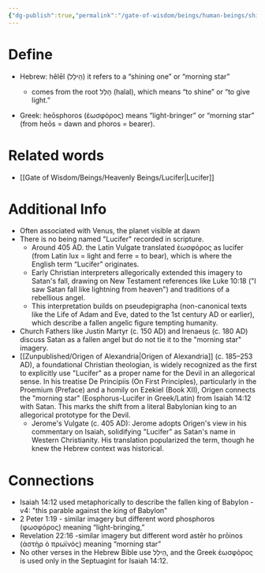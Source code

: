 ```yaml
---
{"dg-publish":true,"permalink":"/gate-of-wisdom/beings/human-beings/shining-one/","tags":["#GateWisdom","Being","HumanBeing"]}
---
```


# Define
- Hebrew: hêlēl (הֵילֵל) it refers to a “shining one” or “morning star”
	- comes from the root הָלַל (halal), which means “to shine” or “to give light.”

- Greek: heōsphoros (ἑωσφόρος) means “light-bringer” or “morning star” (from heōs = dawn and phoros = bearer).

# Related words
- [[Gate of Wisdom/Beings/Heavenly Beings/Lucifer\|Lucifer]]

# Additional Info
- Often associated with Venus, the planet visible at dawn
- There is no being named "Lucifer" recorded in scripture. 
	- Around 405 AD. the Latin Vulgate translated ἑωσφόρος as lucifer (from Latin lux = light and ferre = to bear), which is where the English term “Lucifer” originates.
	- Early Christian interpreters allegorically extended this imagery to Satan's fall, drawing on New Testament references like Luke 10:18 ("I saw Satan fall like lightning from heaven") and traditions of a rebellious angel.
	- This interpretation builds on pseudepigrapha (non-canonical texts like the Life of Adam and Eve, dated to the 1st century AD or earlier), which describe a fallen angelic figure tempting humanity.
- Church Fathers like Justin Martyr (c. 150 AD) and Irenaeus (c. 180 AD) discuss Satan as a fallen angel but do not tie it to the "morning star" imagery.
- [[Zunpublished/Origen of Alexandria\|Origen of Alexandria]] (c. 185–253 AD), a foundational Christian theologian, is widely recognized as the first to explicitly use "Lucifer" as a proper name for the Devil in an allegorical sense. In his treatise De Principiis (On First Principles), particularly in the Proemium (Preface) and a homily on Ezekiel (Book XII), Origen connects the "morning star" (Eosphorus-Lucifer in Greek/Latin) from Isaiah 14:12 with Satan. This marks the shift from a literal Babylonian king to an allegorical prototype for the Devil.
	- Jerome's Vulgate (c. 405 AD): Jerome adopts Origen's view in his commentary on Isaiah, solidifying "Lucifer" as Satan's name in Western Christianity. His translation popularized the term, though he knew the Hebrew context was historical.

# Connections
- Isaiah 14:12 used metaphorically to describe the fallen king of Babylon - v4: "this parable against the king of Babylon"
- 2 Peter 1:19 - similar imagery but different word phosphoros (φωσφόρος) meaning “light-bringing,”
- Revelation 22:16 -similar imagery but different word astēr ho prōinos (ἀστὴρ ὁ πρωϊνός) meaning “morning star”
- No other verses in the Hebrew Bible use הֵילֵל, and the Greek ἑωσφόρος is used only in the Septuagint for Isaiah 14:12.

